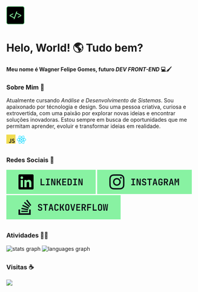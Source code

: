 <img style="width: 48px" src="./assets/logo.svg">
<h1>Helo, World! 🌎 Tudo bem?</h1>

**Meu nome é Wagner Felipe Gomes, futuro *DEV FRONT-END* 💻🖌️**

### Sobre Mim 📖
Atualmente cursando *Análise e Desenvolvimento de Sistemas*. Sou apaixonado por técnologia e design. Sou uma pessoa criativa, curiosa e extrovertida, com uma paixão por explorar novas ideias e encontrar soluções inovadoras. Estou sempre em busca de oportunidades que me permitam aprender, evoluir e transformar ideias em realidade.

<div>
  <img style="width: 24px" src="./assets/javascript.svg">
  <img style="width: 24px" src="./assets/react.svg">
</div>

##

### Redes Sociais 🔗

[![Linkedin](./assets/linkedin.svg)](https://www.linkedin.com/in/wagner-felipe-gomes-ferreira-62959a260)
[![Instagram](./assets/instagram.svg)](https://www.instagram.com/wgnr.f/)
[![Stackoverflow](./assets/stackoverflow.svg)](https://stackoverflow.com/users/28366880/wagner-felipe)

##

### Atividades 👨‍💻
<div>
  <img src="https://github-readme-stats.vercel.app/api?username=wagnerfgomes&hide_title=true&hide_rank=false&show_icons=true&include_all_commits=true&count_private=true&disable_animations=true&theme=github_dark&locale=pt-br&hide_border=false&order=1" height="100" alt="stats graph"  />
  <img src="https://github-readme-stats.vercel.app/api/top-langs?username=wagnerfgomes&locale=pt-br&hide_title=true&layout=compact&card_width=320&langs_count=10&theme=github_dark&hide_border=false&order=2" height="100" alt="languages graph"  />
</div>

##

### Visitas ☕
[![](https://visitcount.itsvg.in/api?id=wagnerfgomes&icon=5&color=12)](https://visitcount.itsvg.in)
